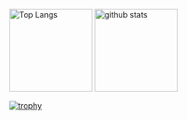 <p align="left"> 
  <img alt="Top Langs" height="150px" src="https://github-readme-stats.vercel.app/api/top-langs/?username=yamajunn&layout=compact&count_private=true&show_icons=true&theme=onedark" />
  <img alt="github stats" height="150px" src="https://github-readme-stats.vercel.app/api?username=yamajunn&count_private=true&show_icons=true&show_icons=true&theme=onedark" />
</p>

[![trophy](https://github-profile-trophy.vercel.app/?username=yamajunn&theme=onedark&column=7
)](https://github.com/ryo-ma/github-profile-trophy)
